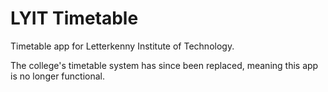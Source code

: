# LYIT Timetable

Timetable app for Letterkenny Institute of Technology.

The college's timetable system has since been replaced, meaning this app is no longer functional.
